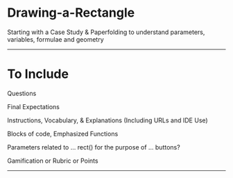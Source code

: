# Drawing-a-Rectangle
Starting with a Case Study &amp; Paperfolding to understand parameters, variables, formulae and geometry


---

# To Include

Questions

Final Expectations

Instructions, Vocabulary, & Explanations (Including URLs and IDE Use)

Blocks of code, Emphasized Functions

Parameters related to ... rect() for the purpose of ... buttons?

Gamification or Rubric or Points

---
